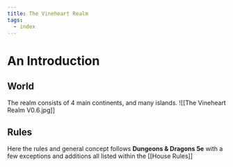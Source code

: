 ```yaml
---
title: The Vineheart Realm
tags:
  - index
---
```


# An Introduction

## World

The realm consists of 4 main continents, and many islands.
![[The Vineheart Realm V0.6.jpg]]

## Rules

Here the rules and general concept follows **Dungeons & Dragons 5e** with a few exceptions and additions all listed within the [[House Rules]] 
